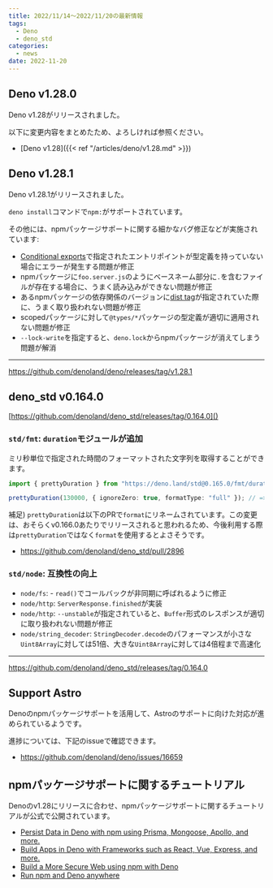 ```yaml
---
title: 2022/11/14〜2022/11/20の最新情報
tags:
  - Deno
  - deno_std
categories:
  - news
date: 2022-11-20
---
```


## Deno v1.28.0

Deno v1.28がリリースされました。

以下に変更内容をまとめたため、よろしければ参照ください。

- [Deno v1.28]({{< ref "/articles/deno/v1.28.md" >}})

## Deno v1.28.1

Deno v1.28.1がリリースされました。

`deno install`コマンドで`npm:`がサポートされています。

その他には、npmパッケージサポートに関する細かなバグ修正などが実施されています:

- [Conditional exports](https://nodejs.org/docs/latest-v18.x/api/packages.html#conditional-exports)で指定されたエントリポイントが型定義を持っていない場合にエラーが発生する問題が修正
- npmパッケージに`foo.server.js`のようにベースネーム部分に`.`を含むファイルが存在する場合に、うまく読み込みができない問題が修正
- あるnpmパッケージの依存関係のバージョンに[dist tag](https://docs.npmjs.com/cli/v9/commands/npm-dist-tag)が指定されていた際に、うまく取り扱われない問題が修正
- scopedパッケージに対して`@types/*`パッケージの型定義が適切に適用されない問題が修正
- `--lock-write`を指定すると、`deno.lock`からnpmパッケージが消えてしまう問題が解消

---

https://github.com/denoland/deno/releases/tag/v1.28.1

## deno_std v0.164.0

[https://github.com/denoland/deno_std/releases/tag/0.164.0]()

### `std/fmt`: `duration`モジュールが追加

ミリ秒単位で指定された時間のフォーマットされた文字列を取得することができます。

```typescript
import { prettyDuration } from "https://deno.land/std@0.165.0/fmt/duration.ts";

prettyDuration(130000, { ignoreZero: true, formatType: "full" }); // => "2 minutes, 10 seconds"
```

補足) `prettyDuration`は以下のPRで`format`にリネームされています。この変更は、おそらくv0.166.0あたりでリリースされると思われるため、今後利用する際は`prettyDuration`ではなく`format`を使用するとよさそうです。

* https://github.com/denoland/deno_std/pull/2896

### `std/node`: 互換性の向上

- `node/fs`: - `read()`でコールバックが非同期に呼ばれるように修正
- `node/http`: `ServerResponse.finished`が実装
- `node/http`: `--unstable`が指定されていると、`Buffer`形式のレスポンスが適切に取り扱われない問題が修正
- `node/string_decoder`: `StringDecoder.decode`のパフォーマンスが小さな`Uint8Array`に対しては51倍、大きな`Uint8Array`に対しては4倍程まで高速化

---

https://github.com/denoland/deno_std/releases/tag/0.164.0

## Support Astro

Denoのnpmパッケージサポートを活用して、Astroのサポートに向けた対応が進められているようです。

進捗については、下記のissueで確認できます。

* https://github.com/denoland/deno/issues/16659

## npmパッケージサポートに関するチュートリアル

Denoのv1.28にリリースに合わせ、npmパッケージサポートに関するチュートリアルが公式で公開されています。

- [Persist Data in Deno with npm using Prisma, Mongoose, Apollo, and more.](https://deno.com/blog/persistent-data-npm)
- [Build Apps in Deno with Frameworks such as React, Vue, Express, and more.](https://deno.com/blog/frameworks-with-npm)
- [Build a More Secure Web using npm with Deno](https://deno.com/blog/a-more-secure-npm)
- [Run npm and Deno anywhere](https://deno.com/blog/npm-and-deno-anywhere)
